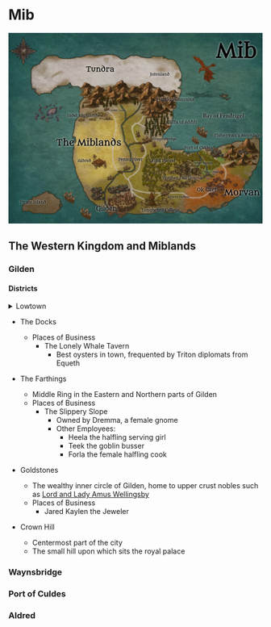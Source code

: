 # Mib

![MibMap](img/Mib_Map_v2.jpg)

## The Western Kingdom and Miblands

### Gilden

#### Districts
<details>
<summary>Lowtown</summary>
    <br>
    <ul>
    <li>The streets that arc away from the lower docs into the seedier parts of town.</li>
    <li>Known for crime, shady deals, and a fun night or two.</li>
    <li>The outermost ring of the city</li>
    <li>Places of Business
      <ul>
        <li>Darkhorse Tavern
          <ul>
            <li>Owned and operated by Martin Lynch</li>
            <li>Cheap rooms for rent</li>
            <li>Frequented by completely legitimate businessman, Freddy Brindson</li>
          </ul>
        </li>
      </ul>
    </li>
    </ul>
</details>

- The Docks
  - Places of Business
    - The Lonely Whale Tavern
      - Best oysters in town, frequented by Triton diplomats from Equeth

- The Farthings
    - Middle Ring in the Eastern and Northern parts of Gilden
    - Places of Business
        - The Slippery Slope
            - Owned by Dremma, a female gnome
            - Other Employees:
                - Heela the halfling serving girl
                - Teek the goblin busser
                - Forla the female halfling cook

- Goldstones
    - The wealthy inner circle of Gilden, home to upper crust nobles such as [Lord and Lady Amus Wellingsby](npcs/amus.md)
    - Places of Business
        - Jared Kaylen the Jeweler

- Crown Hill
  - Centermost part of the city
  - The small hill upon which sits the royal palace


### Waynsbridge



### Port of Culdes



### Aldred
